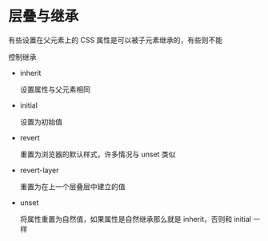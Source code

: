 # 层叠与继承

有些设置在父元素上的 CSS 属性是可以被子元素继承的，有些则不能

控制继承

- inherit

  设置属性与父元素相同

- initial

  设置为初始值

- revert

  重置为浏览器的默认样式，许多情况与 unset 类似

- revert-layer

  重置为在上一个层叠层中建立的值

- unset

  将属性重置为自然值，如果属性是自然继承那么就是 inherit，否则和 initial 一样